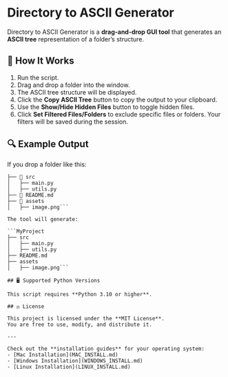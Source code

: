 # Directory to ASCII Generator

Directory to ASCII Generator is a **drag-and-drop GUI tool** that generates an **ASCII tree** representation of a folder’s structure.  

## 🎯 How It Works  

1. Run the script.  
2. Drag and drop a folder into the window.  
3. The ASCII tree structure will be displayed.  
4. Click the **Copy ASCII Tree** button to copy the output to your clipboard.  
5. Use the **Show/Hide Hidden Files** button to toggle hidden files.  
6. Click **Set Filtered Files/Folders** to exclude specific files or folders. Your filters will be saved during the session.  

## 🔍 Example Output  

If you drop a folder like this:  

```📂 MyProject
├── 📂 src
│   ├── main.py
│   ├── utils.py
├── 📄 README.md
├── 📂 assets
│   ├── image.png```

The tool will generate:  

```MyProject
├── src
│   ├── main.py
│   ├── utils.py
├── README.md
├── assets
│   ├── image.png```

## 🖥 Supported Python Versions  

This script requires **Python 3.10 or higher**.  

## ⚖️ License  

This project is licensed under the **MIT License**.  
You are free to use, modify, and distribute it.  

---

Check out the **installation guides** for your operating system:  
- [Mac Installation](MAC_INSTALL.md)  
- [Windows Installation](WINDOWS_INSTALL.md)  
- [Linux Installation](LINUX_INSTALL.md)  